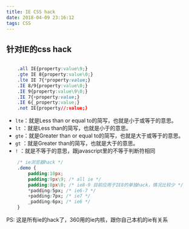 ```yaml
---
title: IE CSS hack
date: 2018-04-09 23:16:12
tags: CSS
---
```


## 针对IE的css hack

```css

	.all IE{property:value\9;}
	.gte IE 8{property:value\0;}
	.lte IE 7{*property:value;}
	.IE 8/9{property:value\0;}
	.IE 9{property:value\9\0;}
	.IE 7{+property:value;}
	.IE 6{_property:value;}
	.not IE{property//:value;}

```

- `lte`：就是Less than or equal to的简写，也就是小于或等于的意思。
- `lt` ：就是Less than的简写，也就是小于的意思。
- `gte`：就是Greater than or equal to的简写，也就是大于或等于的意思。
- `gt` ：就是Greater than的简写，也就是大于的意思。
- `!`  ：就是不等于的意思，跟javascript里的不等于判断符相同

``` css
	/* ie浏览器hack */
	.demo {
        padding:10px;
        padding:9px\9; /* all ie */
        padding:8px\0; /* ie8-9 目前应用于IE8的单独hack，情况比较少 */
        *padding:5px; /* ie6-7 */
        +padding:7px; /* ie7 */
        _padding:6px; /* ie6 */
	}
```

PS: 这是所有ie的hack了，360用的ie内核，跟你自己本机的ie有关系